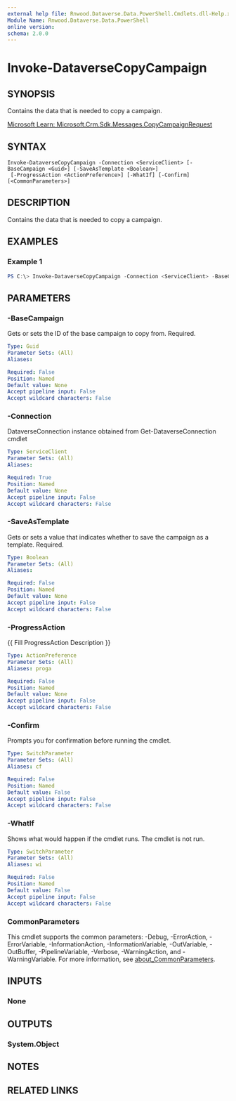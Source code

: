 ```yaml
---
external help file: Rnwood.Dataverse.Data.PowerShell.Cmdlets.dll-Help.xml
Module Name: Rnwood.Dataverse.Data.PowerShell
online version:
schema: 2.0.0
---
```


# Invoke-DataverseCopyCampaign

## SYNOPSIS
Contains the data that is needed to copy a campaign.

[Microsoft Learn: Microsoft.Crm.Sdk.Messages.CopyCampaignRequest](https://learn.microsoft.com/dotnet/api/Microsoft.Crm.Sdk.Messages.CopyCampaignRequest)

## SYNTAX

```
Invoke-DataverseCopyCampaign -Connection <ServiceClient> [-BaseCampaign <Guid>] [-SaveAsTemplate <Boolean>]
 [-ProgressAction <ActionPreference>] [-WhatIf] [-Confirm] [<CommonParameters>]
```

## DESCRIPTION
Contains the data that is needed to copy a campaign.

## EXAMPLES

### Example 1
```powershell
PS C:\> Invoke-DataverseCopyCampaign -Connection <ServiceClient> -BaseCampaign <Guid> -SaveAsTemplate <Boolean>
```

## PARAMETERS

### -BaseCampaign
Gets or sets the ID of the base campaign to copy from. Required.

```yaml
Type: Guid
Parameter Sets: (All)
Aliases:

Required: False
Position: Named
Default value: None
Accept pipeline input: False
Accept wildcard characters: False
```

### -Connection
DataverseConnection instance obtained from Get-DataverseConnection cmdlet

```yaml
Type: ServiceClient
Parameter Sets: (All)
Aliases:

Required: True
Position: Named
Default value: None
Accept pipeline input: False
Accept wildcard characters: False
```

### -SaveAsTemplate
Gets or sets a value that indicates whether to save the campaign as a template. Required.

```yaml
Type: Boolean
Parameter Sets: (All)
Aliases:

Required: False
Position: Named
Default value: None
Accept pipeline input: False
Accept wildcard characters: False
```

### -ProgressAction
{{ Fill ProgressAction Description }}

```yaml
Type: ActionPreference
Parameter Sets: (All)
Aliases: proga

Required: False
Position: Named
Default value: None
Accept pipeline input: False
Accept wildcard characters: False
```

### -Confirm
Prompts you for confirmation before running the cmdlet.

```yaml
Type: SwitchParameter
Parameter Sets: (All)
Aliases: cf

Required: False
Position: Named
Default value: False
Accept pipeline input: False
Accept wildcard characters: False
```

### -WhatIf
Shows what would happen if the cmdlet runs. The cmdlet is not run.

```yaml
Type: SwitchParameter
Parameter Sets: (All)
Aliases: wi

Required: False
Position: Named
Default value: False
Accept pipeline input: False
Accept wildcard characters: False
```

### CommonParameters
This cmdlet supports the common parameters: -Debug, -ErrorAction, -ErrorVariable, -InformationAction, -InformationVariable, -OutVariable, -OutBuffer, -PipelineVariable, -Verbose, -WarningAction, and -WarningVariable. For more information, see [about_CommonParameters](http://go.microsoft.com/fwlink/?LinkID=113216).

## INPUTS

### None
## OUTPUTS

### System.Object
## NOTES

## RELATED LINKS
